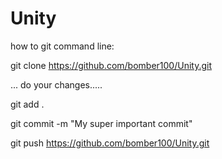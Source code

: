 # Unity

how to git command line:
 
git clone https://github.com/bomber100/Unity.git

... do your changes.....

git add .

git commit -m "My super important commit"

git push https://github.com/bomber100/Unity.git